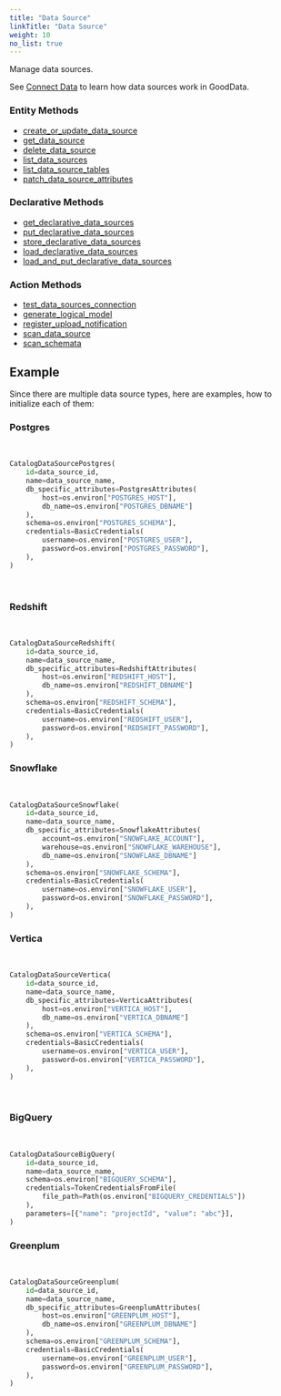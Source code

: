```yaml
---
title: "Data Source"
linkTitle: "Data Source"
weight: 10
no_list: true
---
```


Manage data sources.

See [Connect Data](https://www.gooddata.com/developers/cloud-native/doc/cloud/connect-data/) to learn how data sources work in GoodData.


### Entity Methods

* [create_or_update_data_source](./create_or_update_data_source/)
* [get_data_source](./get_data_source/)
* [delete_data_source](./delete_data_source/)
* [list_data_sources](./list_data_sources/)
* [list_data_source_tables](./list_data_source_tables/)
* [patch_data_source_attributes](./patch_data_source_attributes/)

### Declarative Methods

* [get_declarative_data_sources](./get_declarative_data_sources/)
* [put_declarative_data_sources](./put_declarative_data_sources/)
* [store_declarative_data_sources](./store_declarative_data_sources/)
* [load_declarative_data_sources](./load_declarative_data_sources/)
* [load_and_put_declarative_data_sources](./load_and_put_declarative_data_sources/)


### Action Methods

* [test_data_sources_connection](./test_data_sources_connection/)
* [generate_logical_model](./generate_logical_model/)
* [register_upload_notification](./register_upload_notification/)
* [scan_data_source](./scan_data_source/)
* [scan_schemata](./scan_schemata/)


## Example

Since there are multiple data source types, here are examples, how to initialize each of them:

### Postgres
​
```python
CatalogDataSourcePostgres(
    id=data_source_id,
    name=data_source_name,
    db_specific_attributes=PostgresAttributes(
        host=os.environ["POSTGRES_HOST"],
        db_name=os.environ["POSTGRES_DBNAME"]
    ),
    schema=os.environ["POSTGRES_SCHEMA"],
    credentials=BasicCredentials(
        username=os.environ["POSTGRES_USER"],
        password=os.environ["POSTGRES_PASSWORD"],
    ),
)
```
​
### Redshift
​
```python
CatalogDataSourceRedshift(
    id=data_source_id,
    name=data_source_name,
    db_specific_attributes=RedshiftAttributes(
        host=os.environ["REDSHIFT_HOST"],
        db_name=os.environ["REDSHIFT_DBNAME"]
    ),
    schema=os.environ["REDSHIFT_SCHEMA"],
    credentials=BasicCredentials(
        username=os.environ["REDSHIFT_USER"],
        password=os.environ["REDSHIFT_PASSWORD"],
    ),
)
```
### Snowflake
​
```python
CatalogDataSourceSnowflake(
    id=data_source_id,
    name=data_source_name,
    db_specific_attributes=SnowflakeAttributes(
        account=os.environ["SNOWFLAKE_ACCOUNT"],
        warehouse=os.environ["SNOWFLAKE_WAREHOUSE"],
        db_name=os.environ["SNOWFLAKE_DBNAME"]
    ),
    schema=os.environ["SNOWFLAKE_SCHEMA"],
    credentials=BasicCredentials(
        username=os.environ["SNOWFLAKE_USER"],
        password=os.environ["SNOWFLAKE_PASSWORD"],
    ),
)
```
### Vertica
​
```python
CatalogDataSourceVertica(
    id=data_source_id,
    name=data_source_name,
    db_specific_attributes=VerticaAttributes(
        host=os.environ["VERTICA_HOST"],
        db_name=os.environ["VERTICA_DBNAME"]
    ),
    schema=os.environ["VERTICA_SCHEMA"],
    credentials=BasicCredentials(
        username=os.environ["VERTICA_USER"],
        password=os.environ["VERTICA_PASSWORD"],
    ),
)
```
​
### BigQuery
​
```python
CatalogDataSourceBigQuery(
    id=data_source_id,
    name=data_source_name,
    schema=os.environ["BIGQUERY_SCHEMA"],
    credentials=TokenCredentialsFromFile(
        file_path=Path(os.environ["BIGQUERY_CREDENTIALS"])
    ),
    parameters=[{"name": "projectId", "value": "abc"}],
)
```
### Greenplum
​
```python
CatalogDataSourceGreenplum(
    id=data_source_id,
    name=data_source_name,
    db_specific_attributes=GreenplumAttributes(
        host=os.environ["GREENPLUM_HOST"],
        db_name=os.environ["GREENPLUM_DBNAME"]
    ),
    schema=os.environ["GREENPLUM_SCHEMA"],
    credentials=BasicCredentials(
        username=os.environ["GREENPLUM_USER"],
        password=os.environ["GREENPLUM_PASSWORD"],
    ),
)
```
